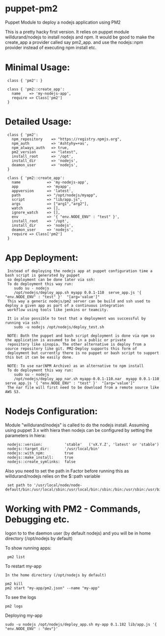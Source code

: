 puppet-pm2
==========

Puppet Module to deploy a nodejs application using PM2 

This is a pretty hacky first version. 
It relies on puppet module willdurand/nodejs to install nodejs and npm.
It would be good to make the create_app a provider called say pm2_app.
and use the nodejs::npm provider instead of executing npm install etc.  



Minimal Usage: 
=============

     class { 'pm2': }

     class { 'pm2::create_app':
       name    => 'my-nodejs-app',
       require => Class['pm2']
     } 
 

Detailed Usage:
===============

     class { 'pm2':
       npm_repository    => "https://registry.npmjs.org",
       npm_auth          => 'Ashtyhy=+as',
       npm_always_auth   => true,
       pm2_version       => "latest",
       install_root      => '/opt',
       install_dir       => 'nodejs',
       deamon_user       => 'nodejs',  
     }

     class { 'pm2::create_app':
       name            => 'my-nodejs-app',
       app             => 'myapp',
       appversion      => 'latest',
       path            => "/opt/nodejs/myapp",
       script          => "lib/app.js",              
       args            => ["arg1","arg2"],
       watch           => [],
       ignore_watch    => [],
       env             => '{ "env.NODE_ENV" : "test" }',
       install_root    => '/opt',
       install_dir     => 'nodejs',
       deamon_user     => 'nodejs',     
       require => Class['pm2']
     } 
     
App Deployment:
===============

     Instead of deploying the nodejs app at puppet configuration time a bash script is generated by puppet 
     so deployment can be done later via ssh: 
     To do deployment this way run: 
        sudo su - nodejs
        /opt/nodejs/deploy_app.sh myapp 0.0.1-110  serve_app.js '{ "env.NODE_ENV" : "test" }'  "[arg='value']"
     This way a generic nodejs/pm2 server can be build and ssh used to deploy a given app as part of a continuous integration 
     workflow using tools like jenkins or teamcity.

     It is also possible to test that a deployment was successful by running via ssh: 
        sudo -u nodejs /opt/nodejs/deploy_test.sh 

     NOTE: Both the puppet and bash script deployment is done via npm so the application is assumed to be in a public or private 
     repository like sinopia. The other alternative is deploy from a source repository like git. PM2-Deploy supports this form of 
     deployment but currently there is no puppet or bash script to support this but it can be easily done.  
     
     NOTE: To use nar(NPM Archive) as an alternative to npm install 
     To do deployment this way run: 
        sudo su - nodejs
        /opt/nodejs/deploy_app_nar.sh myapp-0.0.1-110.nar  myapp 0.0.1-110  serve_app.js '{ "env.NODE_ENV" : "test" }'  "[arg='value']"
     The nar file will first need to be download from a remote source like AWS S3.  
 
Nodejs Configuration: 
====================

 Module "willdurand/nodejs" is called to do the nodejs install. 
 Assuming using puppet 3.x with hiera then nodejs can be configured by setting the parameters in hiera:

     nodejs::version:          'stable'   ('vX.Y.Z', 'latest' or 'stable')
     nodejs::target_dir:       '/usr/local/bin'
     nodejs::with_npm:         true
     nodejs::make_install:     true
     nodejs::create_symlinks:  false
     
 Also you need to set the path in Factor before running this as willdurand/nodejs relies on the $::path variable
  
     set path to '/usr/local/node/node-default/bin:/usr/local/sbin:/usr/local/bin:/sbin:/bin:/usr/sbin:/usr/bin'

Working with PM2 - Commands, Debugging etc. 
===========================================
 logon to to the daemon user (by default nodejs) and you will be in home directory (/opt/nodejs by default) 

 To show running apps:

     pm2 list

 To restart my-app

    In the home directory (/opt/nodejs by default)

    pm2 kill
    pm2 start "my-app/pm2.json" --name "my-app"

 To see the logs 

    pm2 logs 

 Deploying my-app

    sudo -u nodejs /opt/nodejs/deploy_app.sh my-app 0.1.182 lib/app.js '{ "env.NODE_ENV" : "dev"}' 
